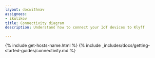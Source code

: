 ```yaml
---
layout: docwithnav
assignees:
- ikulikov
title: Connectivity diagram
description: Understand how to connect your IoT devices to Klyff

---
```

{% include get-hosts-name.html %}
{% include _includes/docs/getting-started-guides/connectivity.md %}
